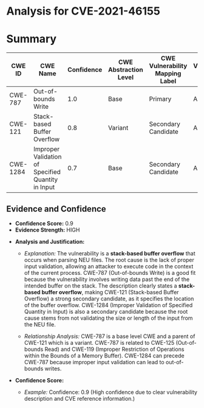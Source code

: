 # Analysis for CVE-2021-46155

# Summary
| CWE ID | CWE Name | Confidence | CWE Abstraction Level | CWE Vulnerability Mapping Label | CWE-Vulnerability Mapping Notes |
|---|---|---|---|---|---|
| CWE-787 | Out-of-bounds Write | 1.0 | Base | Primary | Allowed |
| CWE-121 | Stack-based Buffer Overflow | 0.8 | Variant | Secondary Candidate | Allowed |
| CWE-1284 | Improper Validation of Specified Quantity in Input | 0.7 | Base | Secondary Candidate | Allowed |

## Evidence and Confidence

*   **Confidence Score:** 0.9
*   **Evidence Strength:** HIGH

- **Analysis and Justification:**  
  - *Explanation:* The vulnerability is a **stack-based buffer overflow** that occurs when parsing NEU files. The root cause is the lack of proper input validation, allowing an attacker to execute code in the context of the current process. CWE-787 (Out-of-bounds Write) is a good fit because the vulnerability involves writing data past the end of the intended buffer on the stack. The description clearly states a **stack-based buffer overflow**, making CWE-121 (Stack-based Buffer Overflow) a strong secondary candidate, as it specifies the location of the buffer overflow. CWE-1284 (Improper Validation of Specified Quantity in Input) is also a secondary candidate because the root cause stems from not validating the size or length of the input from the NEU file.
  
  - *Relationship Analysis:* CWE-787 is a base level CWE and a parent of CWE-121 which is a variant. CWE-787 is related to CWE-125 (Out-of-bounds Read) and CWE-119 (Improper Restriction of Operations within the Bounds of a Memory Buffer). CWE-1284 can precede CWE-787 because improper input validation can lead to out-of-bounds writes.

- **Confidence Score:**  
  - *Example:* Confidence: 0.9 (High confidence due to clear vulnerability description and CVE reference information.)